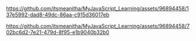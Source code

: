 
https://github.com/itsmeanitha/MyJavaScript_Learning/assets/96894458/137e5992-dad8-49dc-86aa-c915d36017eb

https://github.com/itsmeanitha/MyJavaScript_Learning/assets/96894458/702bc6d2-7e21-479d-8f95-e1b9040b32b0
